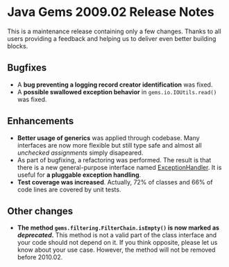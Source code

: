 # Java Gems 2009.02 Release Notes #

This is a maintenance release containing only a few changes. Thanks to all users providing a feedback and helping us to deliver even better building blocks.

## Bugfixes ##

  * A **bug preventing a logging record creator identification** was fixed.
  * A **possible swallowed exception behavior** in `gems.io.IOUtils.read()` was fixed.

## Enhancements ##

  * **Better usage of generics** was applied through codebase. Many interfaces are now more flexible but still type safe and almost all _unchecked assignments_ simply disapeared.
  * As part of bugfixing, a refactoring was performed. The result is that there is a new general-purpose interface named [ExceptionHandler](http://code.google.com/p/javagems/source/browse/trunk/srcs/gems/ExceptionHandler.java). It is useful for **a pluggable exception handling**.
  * **Test coverage was increased**. Actually, 72% of classes and 66% of code lines are covered by unit tests.

## Other changes ##

  * **The method `gems.filtering.FilterChain.isEmpty()` is now marked as _deprecated_.** This method is not a valid part of the class interface and your code should not depend on it. If you think opposite, please let us know about your use case. However, the method will not be removed before 2010.02.